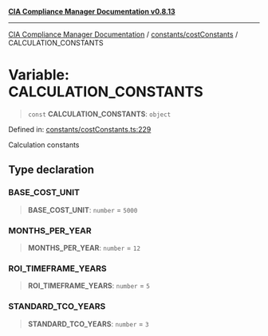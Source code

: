 [**CIA Compliance Manager Documentation v0.8.13**](../../../README.md)

***

[CIA Compliance Manager Documentation](../../../modules.md) / [constants/costConstants](../README.md) / CALCULATION\_CONSTANTS

# Variable: CALCULATION\_CONSTANTS

> `const` **CALCULATION\_CONSTANTS**: `object`

Defined in: [constants/costConstants.ts:229](https://github.com/Hack23/cia-compliance-manager/blob/2f6ce8651c6fa9a0d9c8860576f0ee67ef038efd/src/constants/costConstants.ts#L229)

Calculation constants

## Type declaration

### BASE\_COST\_UNIT

> **BASE\_COST\_UNIT**: `number` = `5000`

### MONTHS\_PER\_YEAR

> **MONTHS\_PER\_YEAR**: `number` = `12`

### ROI\_TIMEFRAME\_YEARS

> **ROI\_TIMEFRAME\_YEARS**: `number` = `5`

### STANDARD\_TCO\_YEARS

> **STANDARD\_TCO\_YEARS**: `number` = `3`
